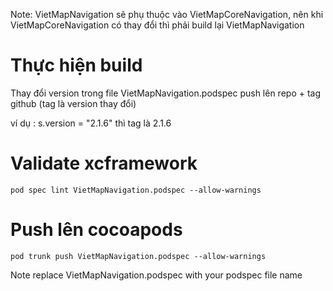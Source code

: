 Note: VietMapNavigation sẽ phụ thuộc vào VietMapCoreNavigation, nên khi VietMapCoreNavigation có thay đổi thì phải build lại VietMapNavigation
# Thực hiện build
Thay đổi version trong file VietMapNavigation.podspec
push lên repo + tag github (tag là version thay đổi)

ví dụ :   s.version = "2.1.6" thì tag là 2.1.6
# Validate xcframework
`pod spec lint VietMapNavigation.podspec --allow-warnings`

# Push lên cocoapods
`pod trunk push VietMapNavigation.podspec --allow-warnings`

Note replace VietMapNavigation.podspec with your podspec file name